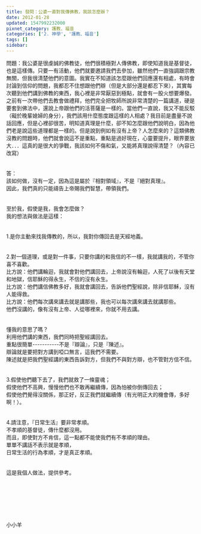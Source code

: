 ```yaml
---
title: 發問：公婆一直對我傳佛教，我該怎麼辦？
date: 2012-01-28
updated: 1547992232000
pixnet_category: 護教、福音
categories: ['2. 神學', '護教、福音']
tags: []
sidebar: 
---
```


<p>問題：我公婆是很虔誠的佛教徒，他們很積極對人傳佛教，即使知道我是基督徒，也是這樣傳。只要一有活動，他們就要邀請我們去參加，雖然他們一直強調跟宗教無關，但我很清楚他們的意圖。我實在不知道該怎麼跟他們回應還有相處，有時會討論到信仰的問題，我都忍不住想跟他們辯（但是大部分還是都忍下來），其實每次聽到他們講到佛教的東西，我心裡是非常厭惡到極點，就會有一股火想要爆發。之前有一次帶他們去教會做禮拜，他們完全把牧師所說非常清楚的一篇講道，硬是要套到佛法中，還說上帝跟他們的活菩薩是一樣的。當他們一直說，我又不能反駁（礙於晚輩媳婦的身分），我們該用什麼態度跟這樣的人相處？我目前是盡量不說話回應，但是心裡卻很苦，明知道真理是什麼，卻不知怎麼跟他們說明白，因為他們老是說這些道理都是一樣的。但是說到例如有沒有上帝？人怎麼來的？這類佛教沒教的問題時，他們就會說這不是重點，重點是過好現在，心靈要提升，眼界要放大．．．這真的是很大的爭戰，我該如何不傷和氣，又能將真理說得清楚？（內容已改寫）<br/><br/><!--more--><br/>答：<br/>該如何做，沒有一定，因為這是屬於『相對領域』，不是『絕對真理』。<br/>因此，我們真的只能禱告上帝賜我們智慧，帶領我們。<br/> <br/><br/>至於我，假使是我，我會怎麼做？<br/>我的想法與做法是這樣：<br/> <br/><br/>1.是你主動來找我傳教的，所以，我對你傳回去是天經地義。<br/> <br/><br/>2.對一個道理，或是對一件事，只要你講的和我信的不一樣，我就講我的，不管你喜不喜歡。<br/>比方說：他們講輪迴，我就會對他們講回去，上帝說沒有輪迴，人死了以後有天堂和地獄，信耶穌的得永生，不信的沒有永生。<br/>比方說：他們講信佛教多好，我就會講回去，告訴他們聖經說，除非信耶穌，沒有人能得救。<br/>比方說：他們每次講來講去就是講那些，我也可以每次講來講去就講那些。<br/>他們沒講的，像有沒有上帝、人從哪裡來，你就不用去講。<br/> <br/><br/>懂我的意思了嗎？<br/>利用他們講的東西，我們同時把聖經講回去。<br/>重點很簡單-----------不是『辯論』，只是『陳述』。<br/>辯論就是要把對方講到啞口無言，這我們不需要。<br/>陳述就是把我們聖經講的東西告訴對方，但我們不與對方辯，也不管對方信不信。<br/> <br/><br/>3.假使他們聽下去了，我們就救了一條靈魂；<br/>假使他們不高興，慢慢他們也不敢再繼續傳，因為怕被你倒傳回去；<br/>假使他們覺得沒關係，那正好，反正我們就繼續傳（有光明正大的機會傳，多好啊！）。<br/> <br/><br/>4.請注意，『日常生活』要非常孝順。<br/>不孝順的基督徒，傳什麼都沒用。<br/>而且，即使對方不肯信，這一點都不能使我們有不孝順的理由。<br/>單單不講話不表示就是孝順，<br/>日常生活的行為孝順，才是真正孝順。<br/> <br/> <br/>這是我個人做法，提供參考。<br/><br/><br/><br/><br/><br/><br/><br/>小小羊<br/><br/><br/><br/><br/><br/></p>